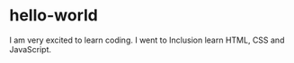 # hello-world
I am very excited to learn coding.
I went to Inclusion learn HTML, CSS and JavaScript.
